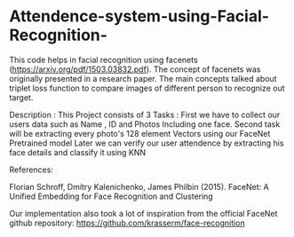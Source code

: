# Attendence-system-using-Facial-Recognition-
This code helps in facial recognition using facenets (https://arxiv.org/pdf/1503.03832.pdf). The concept of facenets was originally presented in a research paper. The main concepts talked about triplet loss function to compare images of different person to recognize out target.

Description :
This Project consists of 3 Tasks : 
First we have to collect our users data such as Name , ID and Photos Including one face.
Second task will be extracting every photo's 128 element Vectors using our FaceNet Pretrained model 
Later we can verify our user attendence by extracting his face details and classify it using KNN


References:

Florian Schroff, Dmitry Kalenichenko, James Philbin (2015). FaceNet: A Unified Embedding for Face Recognition and Clustering

Our implementation also took a lot of inspiration from the official FaceNet github repository: https://github.com/krasserm/face-recognition
